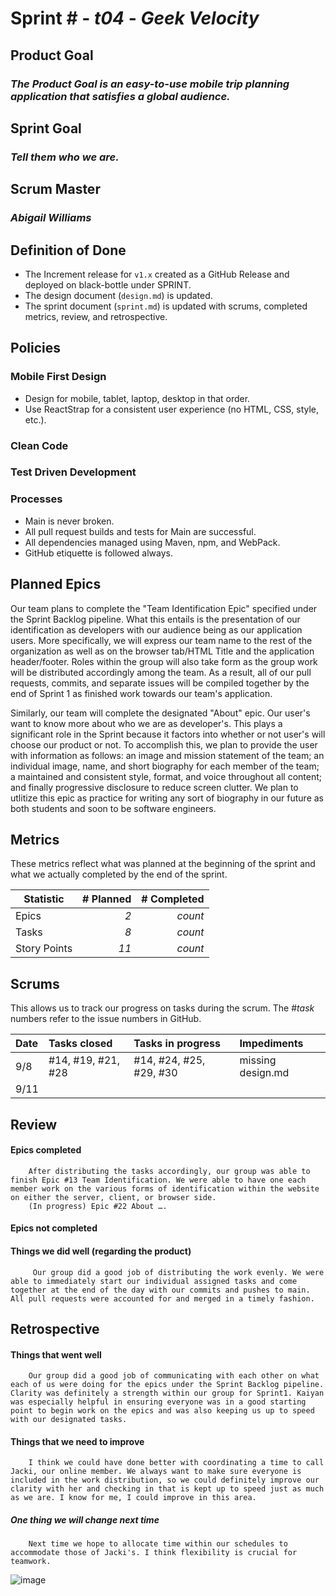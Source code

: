 # Sprint # - *t04* - *Geek Velocity*

## Product Goal
### *The Product Goal is an easy-to-use mobile trip planning application that satisfies a global audience.*

## Sprint Goal
### *Tell them who we are.*

## Scrum Master
### *Abigail Williams*

## Definition of Done

* The Increment release for `v1.x` created as a GitHub Release and deployed on black-bottle under SPRINT.
* The design document (`design.md`) is updated.
* The sprint document (`sprint.md`) is updated with scrums, completed metrics, review, and retrospective.


## Policies

### Mobile First Design
* Design for mobile, tablet, laptop, desktop in that order.
* Use ReactStrap for a consistent user experience (no HTML, CSS, style, etc.).

### Clean Code

### Test Driven Development

### Processes
* Main is never broken. 
* All pull request builds and tests for Main are successful.
* All dependencies managed using Maven, npm, and WebPack.
* GitHub etiquette is followed always.


## Planned Epics

  Our team plans to complete the "Team Identification Epic" specified under the Sprint Backlog pipeline. What this entails is the presentation of our identification as developers with our audience being as our application users. More specifically, we will express our team name to the rest of the organization as well as on the browser tab/HTML Title and the application header/footer. Roles within the group will also take form as the group work will be distributed accordingly among the team. As a result, all of our pull requests, commits, and separate issues will be compiled together by the end of Sprint 1 as finished work towards our  team's application.
  
  Similarly, our team will complete the designated "About" epic. Our user's want to know more about who we are as developer's. This plays a significant role in the Sprint because it factors into whether or not user's will choose our product or not. To accomplish this, we plan to provide the user with information as follows: an image and mission statement of the team; an individual image, name, and short biography for each member of the team; a maintained and consistent style, format, and voice throughout all content; and finally progressive disclosure to reduce screen clutter. We plan to utlitize this epic as practice for writing any sort of biography in our future as both students and soon to be software engineers. 
  
## Metrics

These metrics reflect what was planned at the beginning of the sprint and what we actually completed by the end of the sprint.

| Statistic | # Planned | # Completed |
| --- | ---: | ---: |
| Epics | *2* | *count* |
| Tasks |  *8*   | *count* | 
| Story Points |  *11*  | *count* | 


## Scrums

This allows us to track our progress on tasks during the scrum.
The #*task* numbers refer to the issue numbers in GitHub.

| Date | Tasks closed  | Tasks in progress | Impediments |
| :--- | :--- | :--- | :--- |
| 9/8 | #14, #19, #21,  #28|  #14, #24, #25, #29, #30 | missing design.md  |
| 9/11 |  |  |  | 


## Review

#### Epics completed
		After distributing the tasks accordingly, our group was able to finish Epic #13 Team Identification. We were able to have one each member work on the various forms of identification within the website on either the server, client, or browser side. 
		(In progress) Epic #22 About …. 
#### Epics not completed
#### Things we did well (regarding the product)
		 Our group did a good job of distributing the work evenly. We were able to immediately start our individual assigned tasks and come together at the end of the day with our commits and pushes to main. All pull requests were accounted for and merged in a timely fashion. 

## Retrospective

#### Things that went well
		Our group did a good job of communicating with each other on what each of us were doing for the epics under the Sprint Backlog pipeline. Clarity was definitely a strength within our group for Sprint1. Kaiyan was especially helpful in ensuring everyone was in a good starting point to begin work on the epics and was also keeping us up to speed with our designated tasks.

#### Things that we need to improve 
		I think we could have done better with coordinating a time to call Jacki, our online member. We always want to make sure everyone is included in the work distribution, so we could definitely improve our clarity with her and checking in that is kept up to speed just as much as we are. I know for me, I could improve in this area.

##### One thing we will change next time
		Next time we hope to allocate time within our schedules to accommodate those of Jacki's. I think flexibility is crucial for teamwork. 
![image](https://user-images.githubusercontent.com/82910022/132703479-9fadcf43-1c28-45e7-91b0-0a2a9152cbd4.png)


